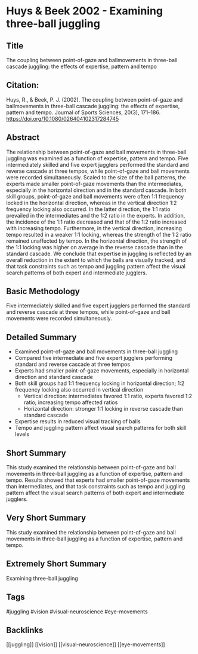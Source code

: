 
# Huys & Beek 2002 - Examining three-ball juggling

## Title

The coupling between point-of-gaze and ballmovements in three-ball cascade juggling: the effects of expertise, pattern and tempo


## Citation:

Huys, R., & Beek, P. J. (2002). The coupling between point-of-gaze and ballmovements in three-ball cascade juggling: the effects of expertise, pattern and tempo. Journal of Sports Sciences, 20(3), 171–186. https://doi.org/10.1080/026404102317284745


## Abstract

The relationship between point-of-gaze and ball movements in three-ball juggling was examined as a function of expertise, pattern and tempo. Five intermediately skilled and five expert jugglers performed the standard and reverse cascade at three tempos, while point-of-gaze and ball movements were recorded simultaneously. Scaled to the size of the ball patterns, the experts made smaller point-of-gaze movements than the intermediates, especially in the horizontal direction and in the standard cascade. In both skill groups, point-of-gaze and ball movements were often 1:1 frequency locked in the horizontal direction, whereas in the vertical direction 1:2 frequency locking also occurred. In the latter direction, the 1:1 ratio prevailed in the intermediates and the 1:2 ratio in the experts. In addition, the incidence of the 1:1 ratio decreased and that of the 1:2 ratio increased with increasing tempo. Furthermore, in the vertical direction, increasing tempo resulted in a weaker 1:1 locking, whereas the strength of the 1:2 ratio remained unaffected by tempo. In the horizontal direction, the strength of the 1:1 locking was higher on average in the reverse cascade than in the standard cascade. We conclude that expertise in juggling is reflected by an overall reduction in the extent to which the balls are visually tracked, and that task constraints such as tempo and juggling pattern affect the visual search patterns of both expert and intermediate jugglers.


## Basic Methodology

Five intermediately skilled and five expert jugglers performed the standard and reverse cascade at three tempos, while point-of-gaze and ball movements were recorded simultaneously.


## Detailed Summary

* Examined point-of-gaze and ball movements in three-ball juggling
* Compared five intermediate and five expert jugglers performing standard and reverse cascade at three tempos
* Experts had smaller point-of-gaze movements, especially in horizontal direction and standard cascade
* Both skill groups had 1:1 frequency locking in horizontal direction; 1:2 frequency locking also occurred in vertical direction
    * Vertical direction: intermediates favored 1:1 ratio, experts favored 1:2 ratio; increasing tempo affected ratios
    * Horizontal direction: stronger 1:1 locking in reverse cascade than standard cascade
* Expertise results in reduced visual tracking of balls
* Tempo and juggling pattern affect visual search patterns for both skill levels


## Short Summary

This study examined the relationship between point-of-gaze and ball movements in three-ball juggling as a function of expertise, pattern and tempo. Results showed that experts had smaller point-of-gaze movements than intermediates, and that task constraints such as tempo and juggling pattern affect the visual search patterns of both expert and intermediate jugglers.


## Very Short Summary

This study examined the relationship between point-of-gaze and ball movements in three-ball juggling as a function of expertise, pattern and tempo.


## Extremely Short Summary

Examining three-ball juggling


## Tags

#juggling
#vision
#visual-neuroscience
#eye-movements


## Backlinks

[[juggling]]
[[vision]]
[[visual-neuroscience]]
[[eye-movements]]
